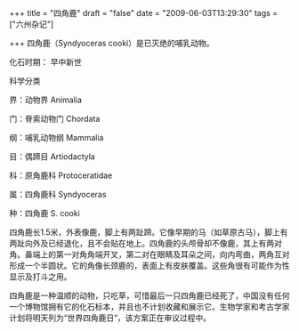 +++
title = "四角鹿"
draft = "false"
date = "2009-06-03T13:29:30"
tags = ["六州杂记"]


+++
四角鹿（Syndyoceras cooki）是已灭绝的哺乳动物。
  
化石时期： 早中新世
  
科学分类
  
界：动物界 Animalia
  
门：脊索动物门 Chordata
  
纲：哺乳动物纲 Mammalia
  
目：偶蹄目 Artiodactyla
  
科：原角鹿科 Protoceratidae
  
属：四角鹿科 Syndyoceras
  
种：四角鹿 S. cooki


四角鹿长1.5米，外表像鹿，脚上有两趾蹄。它像早期的马（如草原古马），脚上有两趾向外及已经退化，且不会贴在地上。四角鹿的头颅骨却不像鹿，其上有两对角。鼻端上的第一对角角端开叉，第二对在眼睛及耳朵之间，向内弯曲，两角互对形成一个半圆状。它的角像长颈鹿的，表面上有皮肤覆盖。这些角很有可能作为性显示及打斗之用。

四角鹿是一种温顺的动物，只吃草，可惜最后一只四角鹿已经死了，中国没有任何一个博物馆拥有它的化石标本，并且也不计划收藏和展示它。生物学家和考古学家计划将明天列为“世界四角鹿日”，该方案正在审议过程中。
